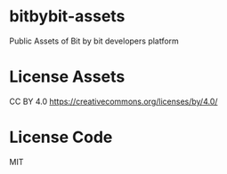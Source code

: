 # bitbybit-assets
Public Assets of Bit by bit developers platform

# License Assets
CC BY 4.0 
https://creativecommons.org/licenses/by/4.0/

# License Code
MIT